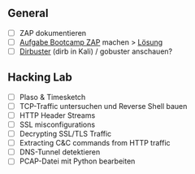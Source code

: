 ## General
- [ ] ZAP dokumentieren
- [ ] [Aufgabe Bootcamp ZAP](https://github.com/ii-nik/siw-facss-2021f-boot2/tree/main/40_Repetitionen/02_ZAP_WebApps_Scannen) machen > [Lösung](https://github.com/ii-nik/siw-facss-2021f-boot2/blob/main/30_Projekte/siw-docker-webapp/SOLUTION.md)
- [ ] [Dirbuster](https://www.kali.org/tools/dirbuster/) (dirb in Kali) / gobuster anschauen?

## Hacking Lab
- [ ] Plaso & Timesketch
- [ ] TCP-Traffic untersuchen und Reverse Shell bauen
- [ ] HTTP Header Streams
- [ ] SSL misconfigurations
- [ ] Decrypting SSL/TLS Traffic
- [ ] Extracting C&C commands from HTTP traffic
- [ ] DNS-Tunnel detektieren
- [ ] PCAP-Datei mit Python bearbeiten